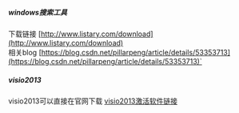 ##### windows搜索工具<br>
下载链接 [http://www.listary.com/download](http://www.listary.com/download)<br>
相关blog [https://blog.csdn.net/pillarpeng/article/details/53353713](https://blog.csdn.net/pillarpeng/article/details/53353713)`

##### visio2013<br>
visio2013可以直接在官网下载 [visio2013激活软件链接](https://pan.baidu.com/s/1QrXH3LuFt78mTeNPSyng_A)
